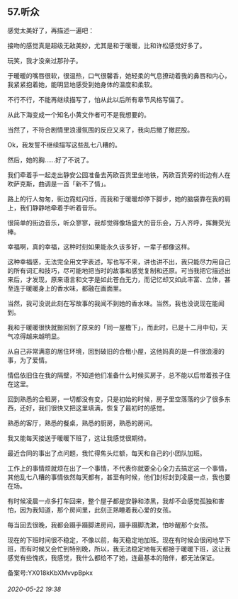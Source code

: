 ## 57.听众
感觉太美好了，再描述一遍吧：


接吻的感觉真是超级无敌美妙，尤其是和于暖暖，比和许松感觉好多了。


玩笑，我才没亲过那孙子。


于暖暖的嘴唇很软，很温热，口气很馨香，她轻柔的气息撩动着我的鼻唇和内心，我紧紧抱着她，能明显地感受到她身体的温度和柔软。


不行不行，不能再继续描写了，怕从此以后所有章节风格写偏了。


从此下海变成一个知名小黄文作者可不是我想要的。


当然了，不符合剧情里浪漫氛围的反应又来了，我向后撤了撤屁股。


Ok，我发誓不继续描写这些乱七八糟的。


然后，她的胸……好了不说了。


我们牵着手一起走出静安公园准备去芮欧百货里坐地铁，芮欧百货旁的街边有人在吹萨克斯，曲调是一首「新不了情」。


路上的行人匆匆，街边霓虹闪烁，而我和于暖暖却停下脚步，她的脑袋靠在我的肩上，我们静静地牵着手听着音乐。


很简单的街边音乐，听众寥寥，我却觉得像场盛大的音乐会，万人齐呼，挥舞荧光棒。


幸福啊，真的幸福，这种时刻如果能永久该多好，一辈子都像这样。


这种幸福感，无法完全用文字表述，写也写不来，讲也讲不出，我只能尽力用自己的所有词汇和技巧，尽可能地把当时的故事和感觉复制和还原。可当我把它描述出来后，才发现，原来语言和文字是如此苍白无力，而记忆却又如此丰富、立体，甚至连于暖暖身上的香水味，都融在画面里。


当然，我可没说此刻在写故事的我闻不到她的香水味。当然，我也没说现在能闻到。


我和于暖暖很快就搬回到了原来的「同一屋檐下」，而此时，已是十二月中旬，天气凉得越来越明显。


从自己非常满意的居住环境，回到破旧的合租小屋，这他妈真的是一件很浪漫的事，为了爱情。


情侣依旧住在我的隔壁，不知道他们准备什么时候买房子，总不能以后带着孩子住在这里。


回到熟悉的合租房，一切都没有变，只是初始的时候，房子里空落落的少了很多东西，还好，我们很快又把这里填满，恢复了最初时的感觉。


熟悉的客厅，熟悉的餐桌，熟悉的厨房，熟悉的房间。


我又能每天接送于暖暖下班了，这让我感觉很期待。


最近合同的事出了点问题，我忙得焦头烂额，每天和自己的小团队加班。


工作上的事情烦就烦在出了一个事情，不代表你就要全心全力去搞定这一个事情，其他乱七八糟的事情依然每天都有，甚至有时候，他们封标封到凌晨一点，我也要在场。


有时候凌晨一点多打车回来，整个屋子都是安静和漆黑，我却不会感觉孤独和害怕，因为我知道，那个房间里，此刻正熟睡着我心爱的女孩。


每当回去很晚，我都会蹑手蹑脚进房间，蹑手蹑脚洗漱，怕吵醒那个女孩。


现在的下班时间很不稳定，不像以前，每天稳定地加班。现在有时候会很闲地早下班，而有时候又会忙到特别晚，所以，我无法稳定地每天都接于暖暖下班，这让我感觉有些愧疚，我感觉，我什么都给不了她，连最基本的陪伴，都无法保证。


备案号:YX018kKbXMvvpBpkx


###### 2020-05-22 19:38
